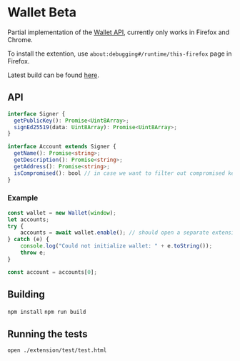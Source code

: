 # Wallet Beta

Partial implementation of the [Wallet API](https://github.com/orbs-network/orbs-client-sdk-javascript/issues/20), currently only works in Firefox and Chrome.

To install the extention, use `about:debugging#/runtime/this-firefox` page in Firefox.

Latest build can be found [here](https://orbs-network-releases.s3.amazonaws.com/wallet/beta/latest.tar.gz).

## API

```typescript
interface Signer {
  getPublicKey(): Promise<Uint8Array>;
  signEd25519(data: Uint8Array): Promise<Uint8Array>;
}

interface Account extends Signer {
  getName(): Promise<string>;
  getDescription(): Promise<string>;
  getAddress(): Promise<string>;
  isCompromised(): bool // in case we want to filter out compromised keys
}
```

### Example

```javascript
const wallet = new Wallet(window);
let accounts;
try {
    accounts = await wallet.enable(); // should open a separate extension window that asks for the password
} catch (e) {
    console.log("Could not initialize wallet: " + e.toString());
    throw e;
}

const account = accounts[0];
```

## Building
`npm install`
`npm run build`

## Running the tests

`open ./extension/test/test.html`
